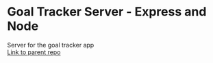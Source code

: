 # Goal Tracker Server - Express and Node
Server for the goal tracker app  
[Link to parent repo](https://github.com/BrianLDev/goal-tracker)